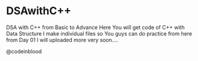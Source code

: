 # DSAwithC++
DSA with C++ from Basic to Advance
Here You will get code of  C++ with Data Structure
I make individual files so You guys can do practice from here from Day 01
I will uploaded more very soon....

@codeinblood
